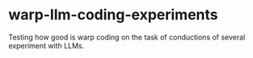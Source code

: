 # warp-llm-coding-experiments
Testing how good is warp coding on the task of conductions of several experiment with LLMs.
